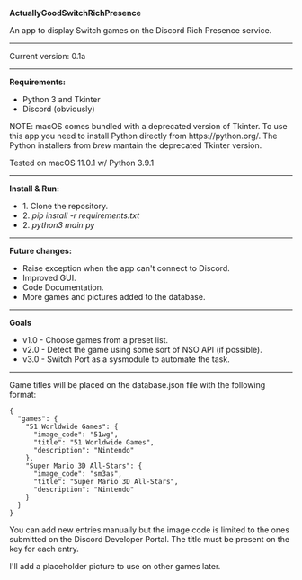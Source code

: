 **ActuallyGoodSwitchRichPresence**

An app to display Switch games on the Discord Rich Presence service.
<hr/>
Current version: 0.1a
<hr/>
<b>Requirements:</b>

<ul>
<li>Python 3 and Tkinter</li>
<li>Discord (obviously)</li>
</ul>
NOTE: macOS comes bundled with a deprecated version of Tkinter. To use this app you need to install Python directly from https://python.org/. The Python installers from <i>brew</i> mantain the deprecated Tkinter version.

Tested on macOS 11.0.1 w/ Python 3.9.1
<hr/>

<b>Install & Run:</b>
<ul>
    <li>1. Clone the repository.</li>
    <li>2. <i>pip install -r requirements.txt</i> </li>
    <li>2. <i>python3 main.py</i> </li>
</ul>
<hr/>
<b>Future changes:</b>
<ul>
<li>Raise exception when the app can't connect to Discord.</li>
<li>Improved GUI.</li>
<li>Code Documentation.</li>
<li>More games and pictures added to the database.</li>
</ul>
<hr/>
<b>Goals</b>
<ul>
    <li>v1.0 - Choose games from a preset list.</li>
    <li>v2.0 - Detect the game using some sort of NSO API (if possible).</li>
    <li>v3.0 - Switch Port as a sysmodule to automate the task.</li>
</ul>
<hr/>
Game titles will be placed on the database.json file with the following format:

```
{
  "games": {
    "51 Worldwide Games": {
      "image_code": "51wg",
      "title": "51 Worldwide Games",
      "description": "Nintendo"
    },
    "Super Mario 3D All-Stars": {
      "image_code": "sm3as",
      "title": "Super Mario 3D All-Stars",
      "description": "Nintendo"
    }
  }
}
```
You can add new entries manually but the image code is limited to the ones submitted on the Discord Developer Portal.
The title must be present on the key for each entry.

I'll add a placeholder picture to use on other games later.
